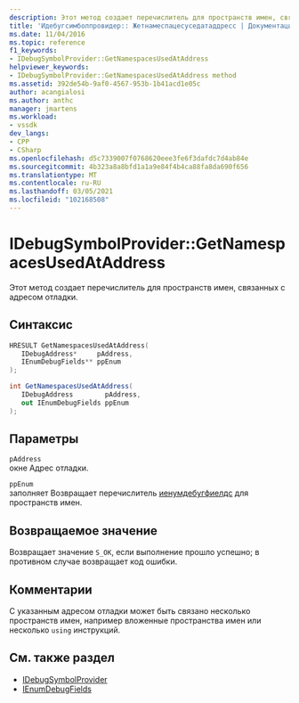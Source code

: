 ```yaml
---
description: Этот метод создает перечислитель для пространств имен, связанных с адресом отладки.
title: 'Идебугсимболпровидер:: Жетнамеспацесуседатаддресс | Документация Майкрософт'
ms.date: 11/04/2016
ms.topic: reference
f1_keywords:
- IDebugSymbolProvider::GetNamespacesUsedAtAddress
helpviewer_keywords:
- IDebugSymbolProvider::GetNamespacesUsedAtAddress method
ms.assetid: 392de54b-9af0-4567-953b-1b41acd1e05c
author: acangialosi
ms.author: anthc
manager: jmartens
ms.workload:
- vssdk
dev_langs:
- CPP
- CSharp
ms.openlocfilehash: d5c7339007f0768620eee3fe6f3dafdc7d4ab84e
ms.sourcegitcommit: 4b323a8a8bfd1a1a9e84f4b4ca88fa8da690f656
ms.translationtype: MT
ms.contentlocale: ru-RU
ms.lasthandoff: 03/05/2021
ms.locfileid: "102168508"
---
```

# <a name="idebugsymbolprovidergetnamespacesusedataddress"></a>IDebugSymbolProvider::GetNamespacesUsedAtAddress
Этот метод создает перечислитель для пространств имен, связанных с адресом отладки.

## <a name="syntax"></a>Синтаксис

```cpp
HRESULT GetNamespacesUsedAtAddress( 
   IDebugAddress*     pAddress,
   IEnumDebugFields** ppEnum
);
```

```csharp
int GetNamespacesUsedAtAddress(
   IDebugAddress        pAddress,
   out IEnumDebugFields ppEnum
);
```

## <a name="parameters"></a>Параметры
`pAddress`\
окне Адрес отладки.

`ppEnum`\
заполняет Возвращает перечислитель [иенумдебугфиелдс](../../../extensibility/debugger/reference/ienumdebugfields.md) для пространств имен.

## <a name="return-value"></a>Возвращаемое значение
 Возвращает значение `S_OK`, если выполнение прошло успешно; в противном случае возвращает код ошибки.

## <a name="remarks"></a>Комментарии
 С указанным адресом отладки может быть связано несколько пространств имен, например вложенные пространства имен или несколько `using` инструкций.

## <a name="see-also"></a>См. также раздел
- [IDebugSymbolProvider](../../../extensibility/debugger/reference/idebugsymbolprovider.md)
- [IEnumDebugFields](../../../extensibility/debugger/reference/ienumdebugfields.md)
